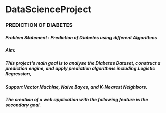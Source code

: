 # DataScienceProject
### PREDICTION OF DIABETES


##### Problem Statement : Prediction of Diabetes using different Algorithms
##### Aim:


##### This project's main goal is to analyse the Diabetes Dataset, construct a prediction engine, and apply prediction algorithms including Logistic Regression,
##### Support Vector Machine, Naive Bayes, and K-Nearest Neighbors. 
##### The creation of a web application with the following feature is the secondary goal. 
